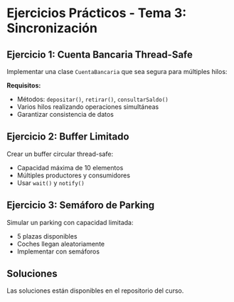 # Ejercicios Prácticos - Tema 3: Sincronización

## Ejercicio 1: Cuenta Bancaria Thread-Safe

Implementar una clase `CuentaBancaria` que sea segura para múltiples hilos:

**Requisitos:**
- Métodos: `depositar()`, `retirar()`, `consultarSaldo()`
- Varios hilos realizando operaciones simultáneas
- Garantizar consistencia de datos

## Ejercicio 2: Buffer Limitado

Crear un buffer circular thread-safe:

- Capacidad máxima de 10 elementos
- Múltiples productores y consumidores
- Usar `wait()` y `notify()`

## Ejercicio 3: Semáforo de Parking

Simular un parking con capacidad limitada:

- 5 plazas disponibles
- Coches llegan aleatoriamente
- Implementar con semáforos

## Soluciones

Las soluciones están disponibles en el repositorio del curso.

